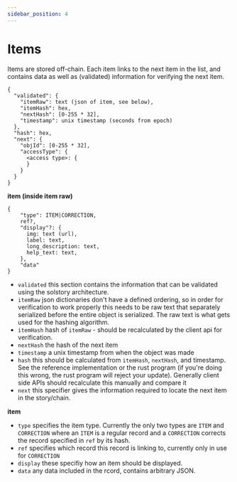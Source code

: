 ```yaml
---
sidebar_position: 4
---
```


# Items

Items are stored off-chain. Each item links to the next item in the list, and
contains data as well as (validated) information for verifying the next item.

```
{
  "validated": {
    "itemRaw": text (json of item, see below),
    "itemHash": hex,
    "nextHash": [0-255 * 32],
    "timestamp": unix timestamp (seconds from epoch)
  },
  "hash": hex,
  "next": {
    "objId": [0-255 * 32],
    "accessType": {
      <access type>: {
      }
    }
  }
}
```

**item (inside item raw)**
```
{
    "type": ITEM|CORRECTION,
    ref?,
    "display"?: {
      img: text (url),
      label: text,
      long_description: text,
      help_text: text,
    },
    "data"
}
```

- `validated` this section contains the information that can be validated using the solstory architecture.
- `itemRaw` json dictionaries don't have a defined ordering, so in order for verification to work properly this needs to be raw text that separately serialized before the entire object is serialized. The raw text is what gets used for the hashing algorithm.
- `itemHash` hash of `itemRaw` - should be recalculated by the client api for verification.
- `nextHash` the hash of the next item
- `timestamp` a unix timestamp from when the object was made
- `hash` this should be calculated from `itemHash`, `nextHash`, and timestamp. See the reference implementation or the rust program (if you're doing this wrong, the rust program will reject your update). Generally client side APIs should recalculate this manually and compare it
- `next` this specifier gives the information required to locate the next item in the story/chain.

**item**
- `type` specifies the item type. Currently the only two types are `ITEM` and `CORRECTION`
where an `ITEM` is a regular record and a `CORRECTION` corrects the record specified in `ref` by its hash.
- `ref` specifies which record this record is linking to, currently only in use for `CORRECTION`
- `display` these specifiy how an item should be displayed.
- `data` any data included in the rcord, contains arbitrary JSON.
